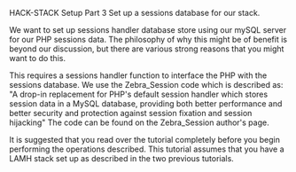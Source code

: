 HACK-STACK Setup Part 3
Set up a sessions database for our stack.

We want to set up sessions handler database store using our mySQL server for our PHP sessions data.
The philosophy of why this might be of benefit is beyond our discussion, but there are various strong reasons that you might want to do this.

This requires a sessions handler function to interface the PHP with the sessions database. We use the Zebra_Session code which is described as:
"A drop-in replacement for PHP's default session handler which stores session data in a MySQL database, providing both better performance and
better security and protection against session fixation and session hijacking"
The code can be found on the Zebra_Session author's page.

It is suggested that you read over the tutorial completely before you begin performing the operations described. This tutorial assumes that you
have a LAMH stack set up as described in the two previous tutorials.

